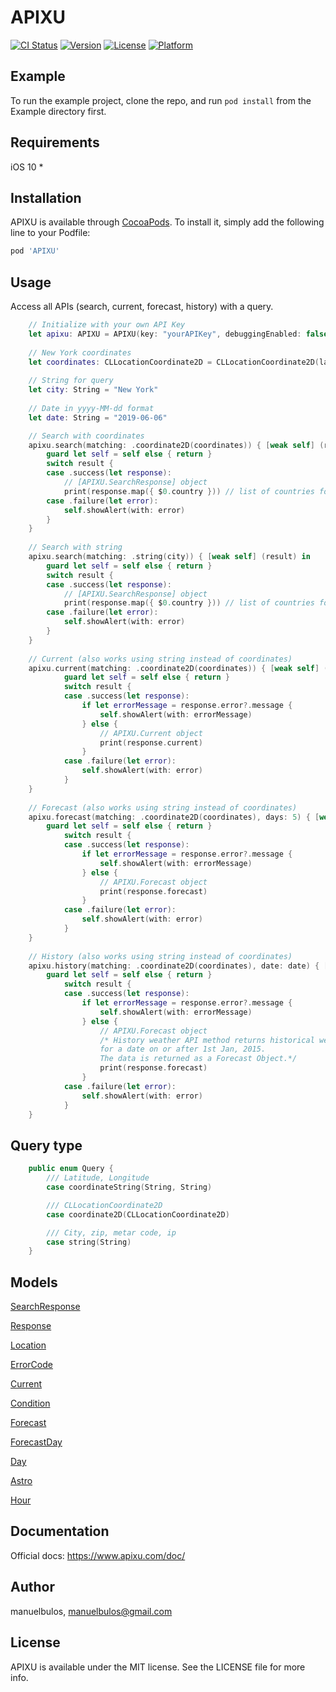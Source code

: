# APIXU

[![CI Status](https://img.shields.io/travis/manuelbulos/APIXU.svg?style=flat)](https://travis-ci.org/manuelbulos/APIXU)
[![Version](https://img.shields.io/cocoapods/v/APIXU.svg?style=flat)](https://cocoapods.org/pods/APIXU)
[![License](https://img.shields.io/cocoapods/l/APIXU.svg?style=flat)](https://cocoapods.org/pods/APIXU)
[![Platform](https://img.shields.io/cocoapods/p/APIXU.svg?style=flat)](https://cocoapods.org/pods/APIXU)

## Example

To run the example project, clone the repo, and run `pod install` from the Example directory first.

## Requirements
iOS 10 *

## Installation

APIXU is available through [CocoaPods](https://cocoapods.org). To install
it, simply add the following line to your Podfile:

```ruby
pod 'APIXU'
```

## Usage
Access all APIs (search, current, forecast, history) with a query.
```swift
    // Initialize with your own API Key
    let apixu: APIXU = APIXU(key: "yourAPIKey", debuggingEnabled: false)
    
    // New York coordinates
    let coordinates: CLLocationCoordinate2D = CLLocationCoordinate2D(latitude: 40.730610, longitude: -73.935242)
    
    // String for query
    let city: String = "New York"
    
    // Date in yyyy-MM-dd format
    let date: String = "2019-06-06"

    // Search with coordinates
    apixu.search(matching: .coordinate2D(coordinates)) { [weak self] (result) in
        guard let self = self else { return }
        switch result {
        case .success(let response):
            // [APIXU.SearchResponse] object
            print(response.map({ $0.country })) // list of countries for the given coordinates
        case .failure(let error):
            self.showAlert(with: error) 
        }
    }
    
    // Search with string
    apixu.search(matching: .string(city)) { [weak self] (result) in
        guard let self = self else { return }
        switch result {
        case .success(let response):
            // [APIXU.SearchResponse] object
            print(response.map({ $0.country })) // list of countries for the given string
        case .failure(let error):
            self.showAlert(with: error) 
        }
    }
    
    // Current (also works using string instead of coordinates)
    apixu.current(matching: .coordinate2D(coordinates)) { [weak self] (result) in
            guard let self = self else { return }
            switch result {
            case .success(let response):
                if let errorMessage = response.error?.message {
                    self.showAlert(with: errorMessage)
                } else {
                    // APIXU.Current object
                    print(response.current)
                }
            case .failure(let error):
                self.showAlert(with: error)
            }
    }
      
    // Forecast (also works using string instead of coordinates)
    apixu.forecast(matching: .coordinate2D(coordinates), days: 5) { [weak self] (result) in
        guard let self = self else { return }
            switch result {
            case .success(let response):
                if let errorMessage = response.error?.message {
                    self.showAlert(with: errorMessage)
                } else {
                    // APIXU.Forecast object
                    print(response.forecast)
                }
            case .failure(let error):
                self.showAlert(with: error)
            }
    }
    
    // History (also works using string instead of coordinates)
    apixu.history(matching: .coordinate2D(coordinates), date: date) { [weak self] (result) in
        guard let self = self else { return }
            switch result {
            case .success(let response):
                if let errorMessage = response.error?.message {
                    self.showAlert(with: errorMessage)
                } else {
                    // APIXU.Forecast object
                    /* History weather API method returns historical weather 
                    for a date on or after 1st Jan, 2015. 
                    The data is returned as a Forecast Object.*/
                    print(response.forecast)
                }
            case .failure(let error):
                self.showAlert(with: error)
            }
    }
```

## Query type
```swift
    public enum Query {
        /// Latitude, Longitude
        case coordinateString(String, String)

        /// CLLocationCoordinate2D
        case coordinate2D(CLLocationCoordinate2D)

        /// City, zip, metar code, ip
        case string(String)
    }
```

## Models
[SearchResponse](https://github.com/ManuelBulos/apixu-iOS/blob/master/Models/Search/APIXUSearchResponse.swift)

[Response](https://github.com/ManuelBulos/apixu-iOS/blob/master/Models/Response/APIXUResponse.swift)

[Location](https://github.com/ManuelBulos/apixu-iOS/blob/master/Models/Response/APIXULocation.swift)

[ErrorCode](https://github.com/ManuelBulos/apixu-iOS/blob/master/Models/Response/APIXUErrorCode.swift)

[Current](https://github.com/ManuelBulos/apixu-iOS/blob/master/Models/Current/APIXUCurrent.swift)

[Condition](https://github.com/ManuelBulos/apixu-iOS/blob/master/Models/Response/APIXUCondition.swift)

[Forecast](https://github.com/ManuelBulos/apixu-iOS/blob/master/Models/Forecast/APIXUForecast.swift)

[ForecastDay](https://github.com/ManuelBulos/apixu-iOS/blob/master/Models/Forecast/APIXUForecastday.swift)

[Day](https://github.com/ManuelBulos/apixu-iOS/blob/master/Models/Forecast/APIXUDay.swift)

[Astro](https://github.com/ManuelBulos/apixu-iOS/blob/master/Models/Forecast/APIXUAstro.swift)

[Hour](https://github.com/ManuelBulos/apixu-iOS/blob/master/Models/Forecast/APIXUHour.swift)


##

## Documentation
Official docs: https://www.apixu.com/doc/

## Author

manuelbulos, manuelbulos@gmail.com

## License

APIXU is available under the MIT license. See the LICENSE file for more info.

